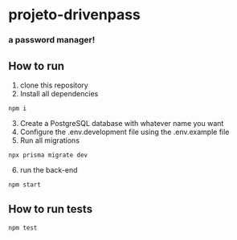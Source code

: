 # projeto-drivenpass
### a password manager!

## How to run
1. clone this repository
2. Install all dependencies


```
npm i
```

3. Create a PostgreSQL database with whatever name you want
4. Configure the .env.development file using the .env.example file
5. Run all migrations
```
npx prisma migrate dev
```
6. run the back-end

```
npm start
```
## How to run tests

```
npm test
```